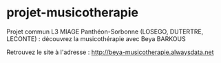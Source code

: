 # projet-musicotherapie
Projet commun L3 MIAGE Panthéon-Sorbonne (LOSEGO, DUTERTRE, LECONTE) : découvrez la musicothérapie avec Beya BARKOUS

Retrouvez le site à l'adresse :
http://beya-musicotherapie.alwaysdata.net

